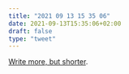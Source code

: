 ```yaml
---
title: "2021 09 13 15 35 06"
date: 2021-09-13T15:35:06+02:00
draft: false
type: "tweet"
---
```

[Write more, but shorter](https://blog.kewah.com/2021/write-more-but-shorter/).
